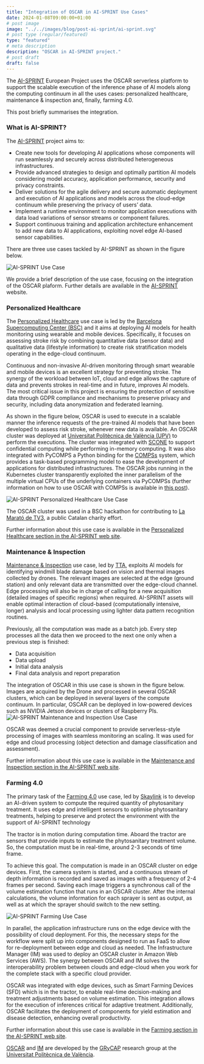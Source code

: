 ```yaml
---
title: "Integration of OSCAR in AI-SPRINT Use Cases"
date: 2024-01-08T09:00:00+01:00
# post image
image: "../../images/blog/post-ai-sprint/ai-sprint.svg"
# post type (regular/featured)
type: "featured"
# meta description
description: "OSCAR in AI-SPRINT project."
# post draft
draft: false
---
```


The [AI-SPRINT](https://www.ai-sprint-project.eu/) European Project uses the OSCAR serverless platform to support the scalable execution of the inference phase of AI models along the computing continuum in all the uses cases: personalized healthcare, maintenance & inspection and, finally, farming 4.0.

This post briefly summarises the integration.

### What is AI-SPRINT?

The [AI-SPRINT](https://www.ai-sprint-project.eu/) project aims to:

- Create new tools for developing AI applications whose components will run seamlessly and securely across distributed heterogeneous infrastructures.
- Provide advanced strategies to design and optimally partition AI models considering model accuracy, application performance, security and privacy constraints.
- Deliver solutions for the agile delivery and secure automatic deployment and execution of AI applications and models across the cloud-edge continuum while preserving the privacy of users’ data.
- Implement a runtime environment to monitor application executions with data load variations of sensor streams or component failures.
- Support continuous training and application architecture enhancement to add new data to AI applications, exploiting novel edge AI-based sensor capabilities.

There are three use cases tackled by AI-SPRINT as shown in the figure below.

![AI-SPRINT Use Case](../../images/blog/post-ai-sprint/ai-sprint-use-cases.jpg)

We provide a brief description of the use case, focusing on the integration of the OSCAR plaform. Further details are available in the [AI-SPRINT](https://www.ai-sprint-project.eu/) website.

### Personalized Healthcare

The [Personalized Healthcare](https://ai-sprint-project.eu/use-cases/personalised-healthcare) use case is led by the [Barcelona Supercomputing Center (BSC)](https://bsc.es) and it aims at deploying AI models for health monitoring using wearable and mobile devices. Specifically, it focuses on assessing stroke risk by combining quantitative data (sensor data) and qualitative data (lifestyle information) to create risk stratification models operating in the edge-cloud continuum.

Continuous and non-invasive AI-driven monitoring through smart wearable and mobile devices is an excellent strategy for preventing stroke. The synergy of the workload between IoT, cloud and edge allows the capture of data and prevents strokes in real-time and in future, improves AI models. The most critical issue in this project is ensuring the protection of sensitive data through GDPR compliance and mechanisms to preserve privacy and security, including data anonymization and federated learning.

As shown in the figure below, OSCAR is used to execute in a scalable manner the inference requests of the pre-trained AI models that have been developed to assess risk stroke, whenever new data is available. An OSCAR cluster was deployed at [Universitat Politècnica de València (UPV)](https://www.upv.es) to perform the executions. The cluster was integrated with [SCONE](https://scontain.com) to support confidential computing while performing in-memory computing. It was also integrated with PyCOMPS a Python binding for the [COMPSs](https://compss-doc.readthedocs.io/en/stable/index.html) system, which provides a task-based programming model to ease the development of applications for distributed infrastructures. The OSCAR jobs running in the Kubernetes cluster transparently exploited the inner parallelism of the multiple virtual CPUs of the underlying containers via PyCOMPSs (further information on how to use OSCAR with COMPSs is available in [this post](https://oscar.grycap.net/blog/post-guide-to-use-compss-in-oscar)).

![AI-SPRINT Personalized Healthcare Use Case](../../images/blog/post-ai-sprint/AI-SPRINT-architecture-UPV-view-v1-BSC-UC.png)

The OSCAR cluster was used in a BSC hackathon for contributing to [La Marató de TV3](https://www.fib.upc.edu/ca/la-marato), a public Catalan charity effort.

Further information about this use case is available in the [Personalized Healthcare section in the AI-SPRINT web site](https://ai-sprint-project.eu/use-cases/personalised-healthcare).



### Maintenance & Inspection

[Maintenance & Inspection](https://ai-sprint-project.eu/use-cases/maintenance-inspection) use case, led by [TTA](https://ttanalysis.pl), exploits AI models for identifying windmill blade damage based on vision and thermal images collected by drones. The relevant images are selected at the edge (ground station) and only relevant data are transmitted over the edge-cloud channel. Edge processing will also be in charge of calling for a new acquisition (detailed images of specific regions) when required. AI-SPRINT assets will enable optimal interaction of cloud-based (computationally intensive, longer) analysis and local processing using lighter data pattern recognition routines.

Previously, all the computation was made as a batch job. Every step processes all the data then we proceed to the next one only when a previous step is finished:

- Data acquisition
- Data upload
- Initial data analysis
- Final data analysis and report preparation

The integration of OSCAR in this use case is shown in the figure below. Images are acquired by the Drone and processed in several OSCAR clusters, which can be deployed in several layers of the compute continuum. In particular, OSCAR can be deployed in low-powered devices such as NVIDIA Jetson devices or clusters of Raspberry PIs.
![AI-SPRINT Maintenance and Inspection Use Case](../../images/blog/post-ai-sprint/ai-sprint-use-case-maintenance-inspection.jpg)

OSCAR was deemed a crucial component to provide serverless-style processing of images with seamless monitoring an scaling. It was used for edge and cloud processing (object detection and damage classification and assessment).

Further information about this use case is available in the [Maintenance and Inspection section in the AI-SPRINT web site](https://www.ai-sprint-project.eu/use-cases/maintenance-inspection).


### Farming 4.0

The primary task of the [Farming 4.0](https://ai-sprint-project.eu/use-cases/farming-40) use case, led by [Skaylink](https://www.skaylink.com) is to develop an AI-driven system to compute the required quantity of phytosanitary treatment. It uses edge and intelligent sensors to optimise phytosanitary treatments, helping to preserve and protect the environment with the support of AI-SPRINT technology 

 The tractor is in motion during computation time. Aboard the tractor are sensors that provide inputs to estimate the phytosanitary treatment volume. So, the computation must be in real-time, around 2-3 seconds of time frame.

To achieve this goal. The computation is made in an OSCAR cluster on edge devices. First, the camera system is started, and a continuous stream of depth information is recorded and saved as images with a frequency of 2-4 frames per second. Saving each image triggers a synchronous call of the volume estimation function that runs in an OSCAR cluster. After the internal calculations, the volume information for each sprayer is sent as output, as well as at which the sprayer should switch to the new setting.

![AI-SPRINT Farming Use Case](../../images/blog/post-ai-sprint/ai-sprint-use-case-farming.jpg)

In parallel, the application infrastructure runs on the edge device with the possibility of cloud deployment. For this, the necessary steps for the workflow were split up into components designed to run as FaaS to allow for re-deployment between edge and cloud as needed. The Infrastructure Manager (IM) was used to deploy an OSCAR cluster in Amazon Web Services (AWS). The synergy between OSCAR and IM solves the interoperability problem between clouds and edge-cloud when you work for the complete stack with a specific cloud provider.

OSCAR was integrated with edge devices, such as Smart Farming Devices (SFD) which is in the tractor, to enable real-time decision-making and treatment adjustments based on volume estimation. This integration allows for the execution of inferences critical for adaptive treatment. Additionally, OSCAR facilitates the deployment of components for yield estimation and disease detection, enhancing overall productivity. 

Further information about this use case is available in the [Farming section in the AI-SPRINT web site](https://www.ai-sprint-project.eu/use-cases/farming-40).


[OSCAR](https://grycap.github.io/oscar/) and [IM](http://www.grycap.upv.es/im) are developed by the [GRyCAP](https://www.grycap.upv.es/) research group at the [Universitat Politècnica de València](https://www.upv.es/).
